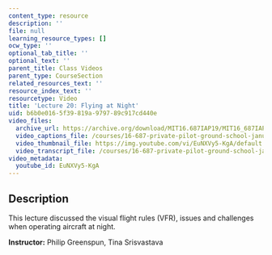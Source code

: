 ```yaml
---
content_type: resource
description: ''
file: null
learning_resource_types: []
ocw_type: ''
optional_tab_title: ''
optional_text: ''
parent_title: Class Videos
parent_type: CourseSection
related_resources_text: ''
resource_index_text: ''
resourcetype: Video
title: 'Lecture 20: Flying at Night'
uid: b6b0e016-5f39-819a-9797-89c917cd440e
video_files:
  archive_url: https://archive.org/download/MIT16.687IAP19/MIT16_687IAP19_lec20_300k.mp4
  video_captions_file: /courses/16-687-private-pilot-ground-school-january-iap-2019/570e8f69afde59cfa1ab8e2975cf10aa_EuNXVy5-KgA.vtt
  video_thumbnail_file: https://img.youtube.com/vi/EuNXVy5-KgA/default.jpg
  video_transcript_file: /courses/16-687-private-pilot-ground-school-january-iap-2019/98194fa3955c22367e5b3aba63f60774_EuNXVy5-KgA.pdf
video_metadata:
  youtube_id: EuNXVy5-KgA
---
```


Description
-----------

This lecture discussed the visual flight rules (VFR), issues and challenges when operating aircraft at night.

**Instructor:** Philip Greenspun, Tina Srisvastava